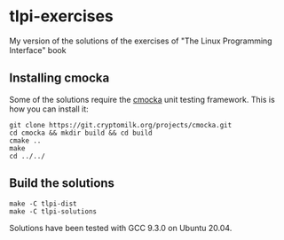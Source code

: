# tlpi-exercises
My version of the solutions of the exercises of "The Linux Programming Interface" book

## Installing cmocka

Some of the solutions require the [cmocka](https://cmocka.org/) unit testing framework.
This is how you can install it:

```
git clone https://git.cryptomilk.org/projects/cmocka.git
cd cmocka && mkdir build && cd build
cmake ..
make
cd ../../
```

## Build the solutions


```
make -C tlpi-dist
make -C tlpi-solutions
```

Solutions have been tested with GCC 9.3.0 on Ubuntu 20.04.
